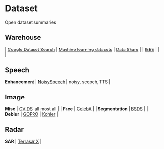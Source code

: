 # Dataset
Open dataset summaries

## Warehouse

| [Google Dataset Search](https://datasetsearch.research.google.com/) | [Machine learning datasets](https://www.datasetlist.com/) | [Data Share](https://datashare.is.ed.ac.uk/) |
| [IEEE](https://ieee-dataport.org/datasets)  |        |        |


## Speech

**Enhancement** | [NoisySpeech](https://datashare.is.ed.ac.uk/handle/10283/2791) | noisy, seepch, TTS | 


## Image


**Misc** | [CV DS](https://github.com/wangqingbaidu/Dr.Sure), all most all |   |
**Face** | [CelebA](http://mmlab.ie.cuhk.edu.hk/projects/CelebA.html) |  |
**Segmentation** | [BSDS](https://www2.eecs.berkeley.edu/Research/Projects/CS/vision/bsds/) |  |
**Deblur** | [GOPRO](https://seungjunnah.github.io/Datasets/gopro) | [Kohler](http://webdav.is.mpg.de/pixel/benchmark4camerashake/) |

## Radar

**SAR** | [Terrasar X](https://terrasar-x-archive.terrasar.com/) |


